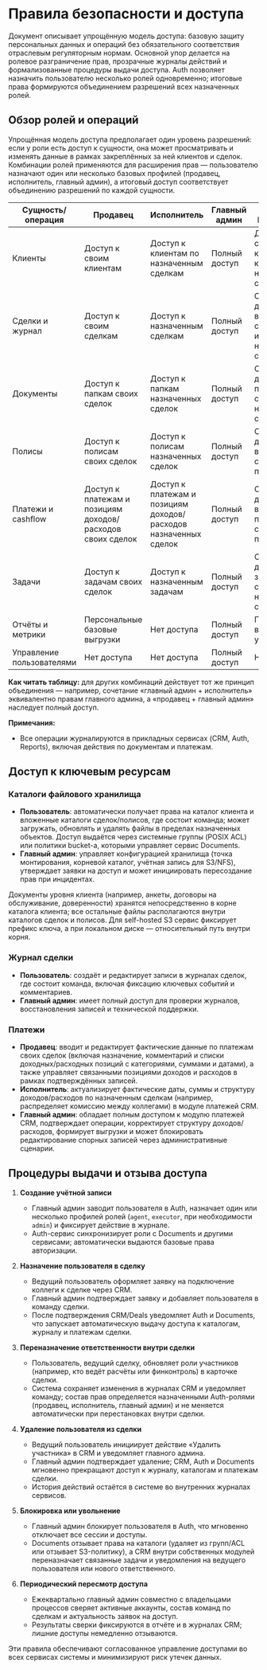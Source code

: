 # Правила безопасности и доступа

Документ описывает упрощённую модель доступа: базовую защиту персональных данных и операций без обязательного соответствия отраслевым регуляторным нормам. Основной упор делается на ролевое разграничение прав, прозрачные журналы действий и формализованные процедуры выдачи доступа. Auth позволяет назначить пользователю несколько ролей одновременно; итоговые права формируются объединением разрешений всех назначенных ролей.

## Обзор ролей и операций

Упрощённая модель доступа предполагает один уровень разрешений: если у роли есть доступ к сущности, она может просматривать и изменять данные в рамках закреплённых за ней клиентов и сделок. Комбинации ролей применяются для расширения прав — пользователю назначают один или несколько базовых профилей (продавец, исполнитель, главный админ), а итоговый доступ соответствует объединению разрешений по каждой сущности.

| Сущность/операция | Продавец | Исполнитель | Главный админ | Продавец + Исполнитель |
| --- | --- | --- | --- | --- |
| Клиенты | Доступ к своим клиентам | Доступ к клиентам по назначенным сделкам | Полный доступ | Доступ к своим клиентам и клиентам назначенных сделок |
| Сделки и журнал | Доступ к своим сделкам | Доступ к назначенным сделкам | Полный доступ | Объединённый доступ ко всем собственным и назначенным сделкам |
| Документы | Доступ к папкам своих сделок | Доступ к папкам назначенных сделок | Полный доступ | Объединённый доступ к папкам собственных и назначенных сделок |
| Полисы | Доступ к полисам своих сделок | Доступ к полисам назначенных сделок | Полный доступ | Объединённый доступ ко всем полисам сделок пользователя |
| Платежи и cashflow | Доступ к платежам и позициям доходов/расходов своих сделок | Доступ к платежам и позициям доходов/расходов назначенных сделок | Полный доступ | Объединённый доступ ко всем платежам сделок пользователя |
| Задачи | Доступ к задачам своих сделок | Доступ к назначенным задачам | Полный доступ | Объединённый доступ к задачам собственных и назначенных сделок |
| Отчёты и метрики | Персональные базовые выгрузки | Нет доступа | Полный доступ | Персональные выгрузки (как у продавца) |
| Управление пользователями | Нет доступа | Нет доступа | Полный доступ | Нет доступа |

**Как читать таблицу:** для других комбинаций действует тот же принцип объединения — например, сочетание «главный админ + исполнитель» эквивалентно правам главного админа, а «продавец + главный админ» наследует полный доступ.

**Примечания:**
- Все операции журналируются в прикладных сервисах (CRM, Auth, Reports), включая действия по документам и платежам.

## Доступ к ключевым ресурсам

### Каталоги файлового хранилища
- **Пользователь**: автоматически получает права на каталог клиента и вложенные каталоги сделок/полисов, где состоит команда; может загружать, обновлять и удалять файлы в пределах назначенных объектов. Доступ выдаётся через системные группы (POSIX ACL) или политики bucket-а, которыми управляет сервис Documents.
- **Главный админ**: управляет конфигурацией хранилища (точка монтирования, корневой каталог, учётная запись для S3/NFS), утверждает заявки на доступ и может инициировать пересоздание прав при инцидентах.

Документы уровня клиента (например, анкеты, договоры на обслуживание, доверенности) хранятся непосредственно в корне каталога клиента; все остальные файлы располагаются внутри каталогов сделок и полисов. Для self-hosted S3 сервис фиксирует префикс ключа, а при локальном диске — относительный путь внутри корня.

### Журнал сделки
- **Пользователь**: создаёт и редактирует записи в журналах сделок, где состоит команда, включая фиксацию ключевых событий и комментариев.
- **Главный админ**: имеет полный доступ для проверки журналов, восстановления записей и технической поддержки.

### Платежи
- **Продавец**: вводит и редактирует фактические данные по платежам своих сделок (включая назначение, комментарий и списки доходных/расходных позиций с категориями, суммами и датами), а также управляет связанными позициями доходов и расходов в рамках подтверждённых записей.
- **Исполнитель**: актуализирует фактические даты, суммы и структуру доходов/расходов по назначенным сделкам (например, распределяет комиссию между коллегами) в модуле платежей CRM.
- **Главный админ**: обладает полным доступом к модулю платежей CRM, подтверждает операции, корректирует структуру доходов/расходов, формирует выгрузки и может блокировать редактирование спорных записей через административные сценарии.

## Процедуры выдачи и отзыва доступа

1. **Создание учётной записи**
   - Главный админ заводит пользователя в Auth, назначает один или несколько профилей ролей (`agent`, `executor`, при необходимости `admin`) и фиксирует действие в журнале.
   - Auth-сервис синхронизирует роли с Documents и другими сервисами; автоматически выдаются базовые права авторизации.

2. **Назначение пользователя в сделку**
   - Ведущий пользователь оформляет заявку на подключение коллеги к сделке через CRM.
   - Главный админ подтверждает заявку и добавляет пользователя в команду сделки.
   - После подтверждения CRM/Deals уведомляет Auth и Documents, что запускает автоматическую выдачу доступа к каталогам, журналу и платежам сделки.

3. **Переназначение ответственности внутри сделки**
   - Пользователь, ведущий сделку, обновляет роли участников (например, кто ведёт расчёты или финконтроль) в карточке сделки.
   - Система сохраняет изменения в журналах CRM и уведомляет команду; состав прав определяется назначенными Auth-ролями (продавец, исполнитель, главный админ) и не меняется автоматически при перестановках внутри сделки.

4. **Удаление пользователя из сделки**
   - Ведущий пользователь инициирует действие «Удалить участника» в CRM и уведомляет главного админа.
   - Главный админ подтверждает удаление; CRM, Auth и Documents мгновенно прекращают доступ к журналу, каталогам и платежам сделки.
   - История действий остаётся в системе во внутренних журналах сервисов.

5. **Блокировка или увольнение**
   - Главный админ блокирует пользователя в Auth, что мгновенно отключает все сессии и доступы.
   - Documents отзывает права на каталоги (удаляет из групп/ACL или отзывает S3-политику), а CRM внутри собственных модулей переназначает связанные задачи и уведомления на ведущего пользователя или нового ответственного.

6. **Периодический пересмотр доступа**
   - Ежеквартально главный админ совместно с владельцами процессов сверяет активные аккаунты, состав команд по сделкам и актуальность заявок на доступ.
   - Результаты сверки фиксируются в отчёте и в журналах CRM; лишние доступы немедленно отзываются.

Эти правила обеспечивают согласованное управление доступами во всех сервисах системы и минимизируют риск утечек данных.
